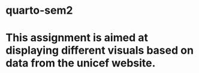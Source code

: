 # quarto-sem2
# This assignment is aimed at displaying different visuals based on data from the unicef website. 
